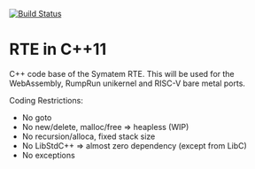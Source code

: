 [![Build Status](https://secure.travis-ci.org/Symatem/VirtualMachine.png)](http://travis-ci.org/Symatem/VirtualMachine)

RTE in C++11
============

C++ code base of the Symatem RTE.
This will be used for the WebAssembly, RumpRun unikernel and RISC-V bare metal ports.

Coding Restrictions:
- No goto
- No new/delete, malloc/free => heapless (WIP)
- No recursion/alloca, fixed stack size
- No LibStdC++ => almost zero dependency (except from LibC)
- No exceptions
